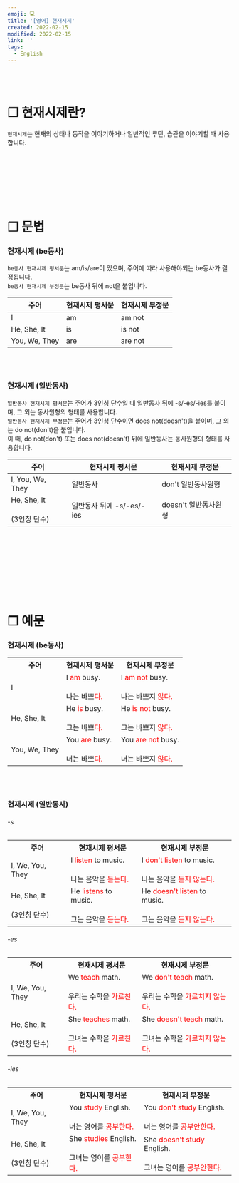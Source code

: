 ```yaml
---
emoji: 💻
title: '[영어] 현재시제'
created: 2022-02-15
modified: 2022-02-15
link: ''
tags:
  - English
---
```

<br></br>





# **❐ 현재시제란?**
`현재시제`는 현재의 상태나 동작을 이야기하거나 일반적인 루틴, 습관을 이야기할 때 사용합니다.
<br></br><br></br><br></br><br></br>





# **❐ 문법**
### 현재시제 (be동사)
`be동사 현재시제 평서문`는 am/is/are이 있으며, 주어에 따라 사용해야되는 be동사가 결정됩니다.   
`be동사 현재시제 부정문`는 be동사 뒤에 not을 붙입니다.

|주어|현재시제 평서문|현재시제 부정문|
|----|---|---|
|I|am|am not|
|He, She, It|is|is not|
|You, We, They|are|are not|
<br></br>

### 현재시제 (일반동사)
`일반동사 현재시제 평서문`는 주어가 3인칭 단수일 때 일반동사 뒤에 -s/-es/-ies를 붙이며, 그 외는 동사원형의 형태를 사용합니다.  
`일반동사 현재시제 부정문`는 주어가 3인청 단수이면 does not(doesn't)을 붙이며, 그 외는 do not(don't)을 붙입니다.  
이 때, do not(don't) 또는 does not(doesn't) 뒤에 일반동사는 동사원형의 형태를 사용합니다.

|주어|현재시제 평서문|현재시제 부정문|
|----|---|---|
|I, You, We, They|일반동사|don't 일반동사원형|
|He, She, It<br></br>(3인칭 단수)|일반동사 뒤에 -s/-es/-ies|doesn't 일반동사원형|
<br></br><br></br><br></br><br></br>





# **❐ 예문**
### 현재시제 (be동사)
<table>
<tr>
  <th style="text-align: center">주어</th>
  <th style="text-align: center">현재시제 평서문</th>
  <th style="text-align: center">현재시제 부정문</th>
</tr>
<tr>
  <td>I</td>
  <td>I <span style="color:red">am</span> busy.<br></br>
      나는 바쁘<span style="color:red">다.</span>
  </td>
  <td>I <span style="color:red">am not</span> busy.<br></br>
      나는 바쁘지 <span style="color:red">않다.</span>
  </td>  
</tr>
<tr>
  <td>He, She, It</td>
  <td>He <span style="color:red">is</span> busy.<br></br>
      그는 바쁘<span style="color:red">다.</span>
  </td>
  <td>He <span style="color:red">is not</span> busy.<br></br>
      그는 바쁘지 <span style="color:red">않다.</span>
  </td>  
</tr>
<tr>
  <td>You, We, They</td>
  <td>You <span style="color:red">are</span> busy.<br></br>
      너는 바쁘<span style="color:red">다.</span>
  </td>
  <td>You <span style="color:red">are not</span> busy.<br></br>
      너는 바쁘지 <span style="color:red">않다.</span>
  </td>  
</tr>
</table>
<br></br>



### 현재시제 (일반동사)
###### -s
<table>
<tr>
  <th style="text-align: center">주어</th>
  <th style="text-align: center">현재시제 평서문</th>
  <th style="text-align: center">현재시제 부정문</th>
</tr>
<tr>
  <td>I, We, You, They</td>
  <td>I <span style="color:red">listen</span> to music.<br></br>
      나는 음악을 <span style="color:red">듣는다.</span>
  </td>
  <td>I <span style="color:red">don't listen</span> to music.<br></br>
      나는 음악을 <span style="color:red">듣지 않는다.</span>
  </td>  
</tr>
<tr>
  <td>He, She, It<br></br>(3인칭 단수)</td>
  <td>He <span style="color:red">listens</span> to music.<br></br>
      그는 음악을 <span style="color:red">듣는다.</span>
  </td>
  <td>He <span style="color:red">doesn't listen</span> to music.<br></br>
      그는 음악을 <span style="color:red">듣지 않는다.</span>
  </td>
</tr>
</table>

###### -es
<table>
<tr>
  <th style="text-align: center">주어</th>
  <th style="text-align: center">현재시제 평서문</th>
  <th style="text-align: center">현재시제 부정문</th>
</tr>
<tr>
  <td>I, We, You, They</td>
  <td>We <span style="color:red">teach</span> math.<br></br>
      우리는 수학을 <span style="color:red">가르친다.</span>
  </td>
  <td>We <span style="color:red">don't teach</span> math.<br></br>
      우리는 수학을 <span style="color:red">가르치지 않는다.</span>
  </td>
</tr>
<tr>
  <td>He, She, It<br></br>(3인칭 단수)</td>
  <td>She <span style="color:red">teaches</span> math.<br></br>
      그녀는 수학을 <span style="color:red">가르친다.</span>
  </td>  
  <td>She <span style="color:red">doesn't teach</span> math.<br></br>
      그녀는 수학을 <span style="color:red">가르치지 않는다.</span>
  </td>  
</tr>
</table>

###### -ies
<table>
<tr>
  <th style="text-align: center">주어</th>
  <th style="text-align: center">현재시제 평서문</th>
  <th style="text-align: center">현재시제 부정문</th>
</tr>
<tr>
  <td>I, We, You, They</td>
  <td>You <span style="color:red">study</span> English.<br></br>
      너는 영어를 <span style="color:red">공부한다.</span>
  </td>
  <td>You <span style="color:red">don't study</span> English.<br></br>
      너는 영어를 <span style="color:red">공부안한다.</span>
  </td>  
</tr>
<tr>
  <td>He, She, It<br></br>(3인칭 단수)</td>
  <td>She <span style="color:red">studies</span> English.<br></br>
      그녀는 영어를 <span style="color:red">공부한다.</span>
  </td>
  <td>She <span style="color:red">doesn't study</span> English.<br></br>
      그녀는 영어를 <span style="color:red">공부안한다.</span>
  </td>  
</tr>
</table>
<br></br>